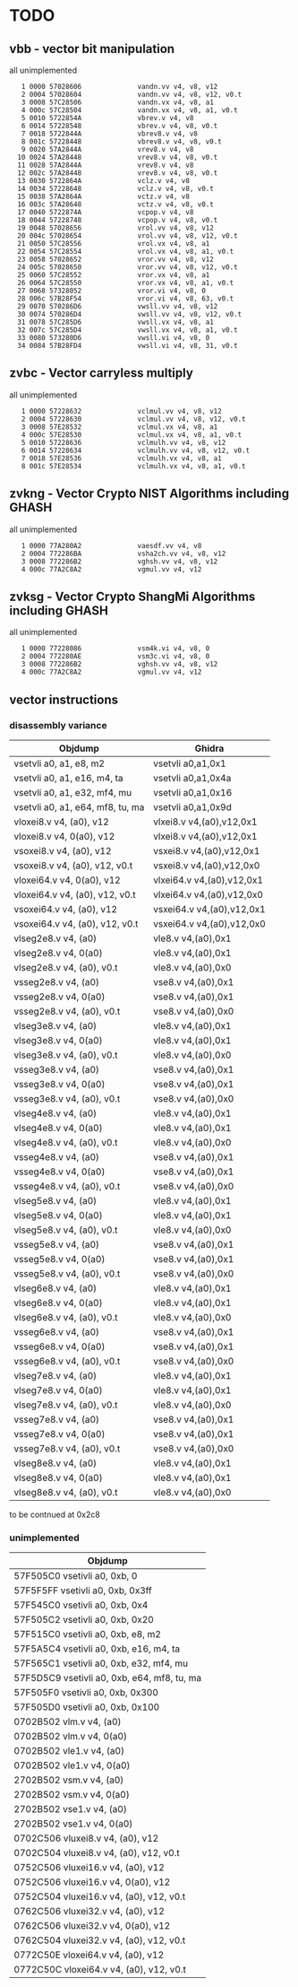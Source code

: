 # TODO


## vbb - vector bit manipulation

all unimplemented

```text
   1 0000 57028606              vandn.vv v4, v8, v12
   2 0004 57028604              vandn.vv v4, v8, v12, v0.t
   3 0008 57C28506              vandn.vx v4, v8, a1
   4 000c 57C28504              vandn.vx v4, v8, a1, v0.t
   5 0010 5722854A              vbrev.v v4, v8
   6 0014 57228548              vbrev.v v4, v8, v0.t
   7 0018 5722844A              vbrev8.v v4, v8
   8 001c 57228448              vbrev8.v v4, v8, v0.t
   9 0020 57A2844A              vrev8.v v4, v8
  10 0024 57A28448              vrev8.v v4, v8, v0.t
  11 0028 57A2844A              vrev8.v v4, v8
  12 002c 57A28448              vrev8.v v4, v8, v0.t
  13 0030 5722864A              vclz.v v4, v8
  14 0034 57228648              vclz.v v4, v8, v0.t
  15 0038 57A2864A              vctz.v v4, v8
  16 003c 57A28648              vctz.v v4, v8, v0.t
  17 0040 5722874A              vcpop.v v4, v8
  18 0044 57228748              vcpop.v v4, v8, v0.t
  19 0048 57028656              vrol.vv v4, v8, v12
  20 004c 57028654              vrol.vv v4, v8, v12, v0.t
  21 0050 57C28556              vrol.vx v4, v8, a1
  22 0054 57C28554              vrol.vx v4, v8, a1, v0.t
  23 0058 57028652              vror.vv v4, v8, v12
  24 005c 57028650              vror.vv v4, v8, v12, v0.t
  25 0060 57C28552              vror.vx v4, v8, a1
  26 0064 57C28550              vror.vx v4, v8, a1, v0.t
  27 0068 57328052              vror.vi v4, v8, 0
  28 006c 57B28F54              vror.vi v4, v8, 63, v0.t
  29 0070 570286D6              vwsll.vv v4, v8, v12
  30 0074 570286D4              vwsll.vv v4, v8, v12, v0.t
  31 0078 57C285D6              vwsll.vx v4, v8, a1
  32 007c 57C285D4              vwsll.vx v4, v8, a1, v0.t
  33 0080 573280D6              vwsll.vi v4, v8, 0
  34 0084 57B28FD4              vwsll.vi v4, v8, 31, v0.t
```

## zvbc - Vector carryless multiply

all unimplemented

```text
   1 0000 57228632              vclmul.vv v4, v8, v12
   2 0004 57228630              vclmul.vv v4, v8, v12, v0.t
   3 0008 57E28532              vclmul.vx v4, v8, a1
   4 000c 57E28530              vclmul.vx v4, v8, a1, v0.t
   5 0010 57228636              vclmulh.vv v4, v8, v12
   6 0014 57228634              vclmulh.vv v4, v8, v12, v0.t
   7 0018 57E28536              vclmulh.vx v4, v8, a1
   8 001c 57E28534              vclmulh.vx v4, v8, a1, v0.t
```

## zvkng - Vector Crypto NIST Algorithms including GHASH

all unimplemented

```text
   1 0000 77A280A2              vaesdf.vv v4, v8
   2 0004 772286BA              vsha2ch.vv v4, v8, v12
   3 0008 772286B2              vghsh.vv v4, v8, v12
   4 000c 77A2C8A2              vgmul.vv v4, v12
```

## zvksg - Vector Crypto ShangMi Algorithms including GHASH

all unimplemented

```text
   1 0000 77228086              vsm4k.vi v4, v8, 0
   2 0004 772280AE              vsm3c.vi v4, v8, 0
   3 0008 772286B2              vghsh.vv v4, v8, v12
   4 000c 77A2C8A2              vgmul.vv v4, v12
```

## vector instructions

### disassembly variance

| Objdump | Ghidra |
| -------| ------- |
| vsetvli a0, a1, e8,  m2 | vsetvli a0,a1,0x1 |
| vsetvli a0, a1, e16, m4, ta | vsetvli a0,a1,0x4a |
| vsetvli a0, a1, e32, mf4, mu | vsetvli  a0,a1,0x16 |
| vsetvli a0, a1, e64, mf8, tu, ma | vsetvli  a0,a1,0x9d |
| vloxei8.v v4, (a0), v12 | vlxei8.v v4,(a0),v12,0x1 |
| vloxei8.v v4, 0(a0), v12 | vlxei8.v v4,(a0),v12,0x1 |
| vsoxei8.v v4, (a0), v12 | vsxei8.v v4,(a0),v12,0x1 |
| vsoxei8.v v4, (a0), v12, v0.t | vsxei8.v v4,(a0),v12,0x0 |
| vloxei64.v v4, 0(a0), v12 | vlxei64.v v4,(a0),v12,0x1 |
| vloxei64.v v4, (a0), v12, v0.t | vlxei64.v v4,(a0),v12,0x0 |
| vsoxei64.v v4, (a0), v12 | vsxei64.v v4,(a0),v12,0x1 |
| vsoxei64.v v4, (a0), v12, v0.t | vsxei64.v v4,(a0),v12,0x0 |
| vlseg2e8.v v4, (a0) | vle8.v v4,(a0),0x1 |
| vlseg2e8.v v4, 0(a0) | vle8.v v4,(a0),0x1 |
| vlseg2e8.v v4, (a0), v0.t | vle8.v v4,(a0),0x0 |
| vsseg2e8.v v4, (a0) | vse8.v v4,(a0),0x1 |
| vsseg2e8.v v4, 0(a0) | vse8.v v4,(a0),0x1 |
| vsseg2e8.v v4, (a0), v0.t | vse8.v v4,(a0),0x0 |
| vlseg3e8.v v4, (a0) | vle8.v v4,(a0),0x1 |
| vlseg3e8.v v4, 0(a0) | vle8.v v4,(a0),0x1 |
| vlseg3e8.v v4, (a0), v0.t | vle8.v v4,(a0),0x0 |
| vsseg3e8.v v4, (a0) | vse8.v v4,(a0),0x1 |
| vsseg3e8.v v4, 0(a0) | vse8.v v4,(a0),0x1 |
| vsseg3e8.v v4, (a0), v0.t | vse8.v v4,(a0),0x0 |
| vlseg4e8.v v4, (a0) | vle8.v v4,(a0),0x1 |
| vlseg4e8.v v4, 0(a0) |  vle8.v v4,(a0),0x1 |
| vlseg4e8.v v4, (a0), v0.t |  vle8.v v4,(a0),0x0 |
| vsseg4e8.v v4, (a0) | vse8.v v4,(a0),0x1 |
| vsseg4e8.v v4, 0(a0) | vse8.v v4,(a0),0x1 |
| vsseg4e8.v v4, (a0), v0.t | vse8.v v4,(a0),0x0 |
| vlseg5e8.v v4, (a0) | vle8.v v4,(a0),0x1 |
| vlseg5e8.v v4, 0(a0) | vle8.v v4,(a0),0x1 |
| vlseg5e8.v v4, (a0), v0.t | vle8.v v4,(a0),0x0 |
| vsseg5e8.v v4, (a0) | vse8.v v4,(a0),0x1 |
| vsseg5e8.v v4, 0(a0) | vse8.v v4,(a0),0x1 |
| vsseg5e8.v v4, (a0), v0.t | vse8.v v4,(a0),0x0 |
| vlseg6e8.v v4, (a0) | vle8.v v4,(a0),0x1 |
| vlseg6e8.v v4, 0(a0) | vle8.v v4,(a0),0x1 |
| vlseg6e8.v v4, (a0), v0.t | vle8.v v4,(a0),0x0 |
| vsseg6e8.v v4, (a0) | vse8.v v4,(a0),0x1 |
| vsseg6e8.v v4, 0(a0) | vse8.v v4,(a0),0x1 |
| vsseg6e8.v v4, (a0), v0.t | vse8.v v4,(a0),0x0 |
| vlseg7e8.v v4, (a0) | vle8.v v4,(a0),0x1 |
| vlseg7e8.v v4, 0(a0) | vle8.v v4,(a0),0x1 |
| vlseg7e8.v v4, (a0), v0.t | vle8.v v4,(a0),0x0 |
| vsseg7e8.v v4, (a0) | vse8.v v4,(a0),0x1 |
| vsseg7e8.v v4, 0(a0) | vse8.v v4,(a0),0x1 |
| vsseg7e8.v v4, (a0), v0.t | vse8.v v4,(a0),0x0 |
| vlseg8e8.v v4, (a0) | vle8.v v4,(a0),0x1 |
| vlseg8e8.v v4, 0(a0) | vle8.v v4,(a0),0x1 |
| vlseg8e8.v v4, (a0), v0.t | vle8.v v4,(a0),0x0 |

to be contnued at 0x2c8

### unimplemented

| Objdump |
| ------- |
| 57F505C0 vsetivli a0, 0xb, 0 |
| 57F5F5FF vsetivli a0, 0xb, 0x3ff |
| 57F545C0 vsetivli a0, 0xb, 0x4 |
| 57F505C2 vsetivli a0, 0xb, 0x20 |
| 57F515C0 vsetivli a0, 0xb, e8,  m2 |
| 57F5A5C4 vsetivli a0, 0xb, e16, m4, ta |
| 57F565C1 vsetivli a0, 0xb, e32, mf4, mu |
| 57F5D5C9 vsetivli a0, 0xb, e64, mf8, tu, ma |
| 57F505F0 vsetivli a0, 0xb, 0x300 |
| 57F505D0 vsetivli a0, 0xb, 0x100 |
| 0702B502 vlm.v v4, (a0) |
| 0702B502 vlm.v v4, 0(a0) |
| 0702B502 vle1.v v4, (a0) |
| 0702B502 vle1.v v4, 0(a0) |
| 2702B502 vsm.v v4, (a0) |
| 2702B502 vsm.v v4, 0(a0) |
| 2702B502 vse1.v v4, (a0)  |
| 2702B502 vse1.v v4, 0(a0) |
| 0702C506 vluxei8.v v4, (a0), v12 |
| 0702C504 vluxei8.v v4, (a0), v12, v0.t |
| 0752C506 vluxei16.v v4, (a0), v12 |
| 0752C506 vluxei16.v v4, 0(a0), v12 |
| 0752C504 vluxei16.v v4, (a0), v12, v0.t |
| 0762C506 vluxei32.v v4, (a0), v12 |
| 0762C506 vluxei32.v v4, 0(a0), v12 |
| 0762C504 vluxei32.v v4, (a0), v12, v0.t |
| 0772C50E vloxei64.v v4, (a0), v12 |
| 0772C50C vloxei64.v v4, (a0), v12, v0.t |

